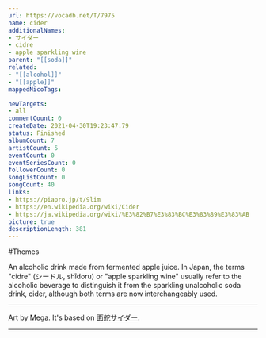 ```yaml
---
url: https://vocadb.net/T/7975
name: cider
additionalNames: 
- サイダー
- cidre
- apple sparkling wine
parent: "[[soda]]"
related:
- "[[alcohol]]"
- "[[apple]]"
mappedNicoTags:

newTargets:
- all
commentCount: 0
createDate: 2021-04-30T19:23:47.79
status: Finished
albumCount: 7
artistCount: 5
eventCount: 0
eventSeriesCount: 0
followerCount: 0
songListCount: 0
songCount: 40
links: 
- https://piapro.jp/t/9lim
- https://en.wikipedia.org/wiki/Cider
- https://ja.wikipedia.org/wiki/%E3%82%B7%E3%83%BC%E3%83%89%E3%83%AB
picture: true
descriptionLength: 381
---
```


#Themes

An alcoholic drink made from fermented apple juice.
In Japan, the terms "cidre" (シードル, shīdoru) or "apple sparkling wine" usually refer to the alcoholic beverage to distinguish it from the sparkling unalcoholic soda drink, cider, although both terms are now interchangeably used.

---
Art by [Mega](https://vocadb.net/Ar/63948). It's based on [面舵サイダー](https://vocadb.net/S/394119).

---

